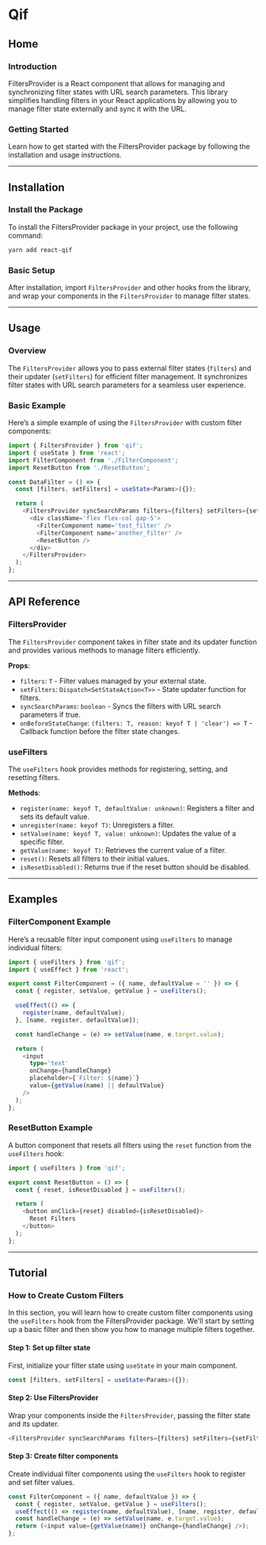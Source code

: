 
# Qif 

## Home

### Introduction
FiltersProvider is a React component that allows for managing and synchronizing filter states with URL search parameters. This library simplifies handling filters in your React applications by allowing you to manage filter state externally and sync it with the URL.

### Getting Started
Learn how to get started with the FiltersProvider package by following the installation and usage instructions.

---

## Installation

### Install the Package
To install the FiltersProvider package in your project, use the following command:

```bash
yarn add react-qif
```

### Basic Setup
After installation, import `FiltersProvider` and other hooks from the library, and wrap your components in the `FiltersProvider` to manage filter states.

---

## Usage

### Overview
The `FiltersProvider` allows you to pass external filter states (`filters`) and their updater (`setFilters`) for efficient filter management. It synchronizes filter states with URL search parameters for a seamless user experience.

### Basic Example
Here’s a simple example of using the `FiltersProvider` with custom filter components:

```typescript
import { FiltersProvider } from 'qif';
import { useState } from 'react';
import FilterComponent from './FilterComponent';
import ResetButton from './ResetButton';

const DataFilter = () => {
  const [filters, setFilters] = useState<Params>({});

  return (
    <FiltersProvider syncSearchParams filters={filters} setFilters={setFilters}>
      <div className='flex flex-col gap-5'>
        <FilterComponent name='test_filter' />
        <FilterComponent name='another_filter' />
        <ResetButton />
      </div>
    </FiltersProvider>
  );
};
```

---

## API Reference

### FiltersProvider

The `FiltersProvider` component takes in filter state and its updater function and provides various methods to manage filters efficiently.

**Props**:
- `filters`: `T` - Filter values managed by your external state.
- `setFilters`: `Dispatch<SetStateAction<T>>` - State updater function for filters.
- `syncSearchParams`: `boolean` - Syncs the filters with URL search parameters if true.
- `onBeforeStateChange`: `(filters: T, reason: keyof T | 'clear') => T` - Callback function before the filter state changes.

### useFilters

The `useFilters` hook provides methods for registering, setting, and resetting filters.

**Methods**:
- `register(name: keyof T, defaultValue: unknown)`: Registers a filter and sets its default value.
- `unregister(name: keyof T)`: Unregisters a filter.
- `setValue(name: keyof T, value: unknown)`: Updates the value of a specific filter.
- `getValue(name: keyof T)`: Retrieves the current value of a filter.
- `reset()`: Resets all filters to their initial values.
- `isResetDisabled()`: Returns true if the reset button should be disabled.

---

## Examples

### FilterComponent Example
Here’s a reusable filter input component using `useFilters` to manage individual filters:

```typescript
import { useFilters } from 'qif';
import { useEffect } from 'react';

export const FilterComponent = ({ name, defaultValue = '' }) => {
  const { register, setValue, getValue } = useFilters();

  useEffect(() => {
    register(name, defaultValue);
  }, [name, register, defaultValue]);

  const handleChange = (e) => setValue(name, e.target.value);

  return (
    <input
      type='text'
      onChange={handleChange}
      placeholder={`Filter: ${name}`}
      value={getValue(name) || defaultValue}
    />
  );
};
```

### ResetButton Example
A button component that resets all filters using the `reset` function from the `useFilters` hook:

```typescript
import { useFilters } from 'qif';

export const ResetButton = () => {
  const { reset, isResetDisabled } = useFilters();

  return (
    <button onClick={reset} disabled={isResetDisabled}>
      Reset Filters
    </button>
  );
};
```

---

## Tutorial

### How to Create Custom Filters
In this section, you will learn how to create custom filter components using the `useFilters` hook from the FiltersProvider package. We'll start by setting up a basic filter and then show you how to manage multiple filters together.

#### Step 1: Set up filter state
First, initialize your filter state using `useState` in your main component.

```typescript
const [filters, setFilters] = useState<Params>({});
```

#### Step 2: Use FiltersProvider
Wrap your components inside the `FiltersProvider`, passing the filter state and its updater.

```typescript
<FiltersProvider syncSearchParams filters={filters} setFilters={setFilters}>...</FiltersProvider>
```

#### Step 3: Create filter components
Create individual filter components using the `useFilters` hook to register and set filter values.

```typescript
const FilterComponent = ({ name, defaultValue }) => {
  const { register, setValue, getValue } = useFilters();
  useEffect(() => register(name, defaultValue), [name, register, defaultValue]);
  const handleChange = (e) => setValue(name, e.target.value);
  return (<input value={getValue(name)} onChange={handleChange} />);
};
```
